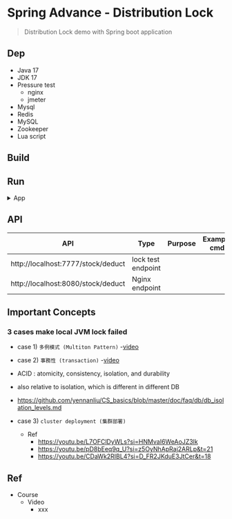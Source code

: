 # Spring Advance - Distribution Lock
> Distribution Lock demo with Spring boot application

## Dep

- Java 17
- JDK 17
- Pressure test
  - nginx
  - jmeter
- Mysql
- Redis
- MySQL
- Zookeeper
- Lua script

## Build

## Run

<details>
<summary>App</summary>

```bash
#---------------------------
# Run app
#---------------------------

# build
mvn package

# run
java -jar <built_jar>


#---------------------------
# Run nginx
#---------------------------

# https://github.com/yennanliu/utility_shell/blob/master/nginx/install_nginx.sh

# http://localhost:8080/

# start
brew services start nginx

# stop
brew services stop nginx

#---------------------------
# Run nginx
#---------------------------

# https://youtu.be/-EeTUjNlkN0?si=llNkPSRd2j5hvvsl&t=108
# https://github.com/yennanliu/utility_shell/blob/master/jmeter/install_%20jmeter.sh

cd apache-jmeter-5.6.2
bash bin/jmeter

# reload config
nginx -s reload

#---------------------------
# Intellij
#---------------------------

# https://github.com/yennanliu/utility_shell/blob/master/intellij/intellij_command.sh
# 30) Allow run app in parallel (multiple instances)
# https://intellij-support.jetbrains.com/hc/en-us/community/posts/360010505820-Why-my-2020-3-2-IntelliJ-IDEA-Allow-parallel-run-check-box-is-missing
# configuration -> select main app name -> "Modify options"  -> click "allow multiple instances check box
```

</details>

## API

| API                                | Type                             | Purpose | Example cmd | Comment|
|------------------------------------|----------------------------------| ---- | ----- | ---- |
| http://localhost:7777/stock/deduct | lock test endpoint               | | |
| http://localhost:8080/stock/deduct   | Nginx endpoint | | |


## Important Concepts

### 3 cases make local JVM lock failed

- case 1) `多例模式 (Multiton Pattern)`
 -[video](https://youtu.be/L7OFClDyWLs?si=_rYUlzOFkuDD8PRU&t=75)

- case 2) `事務性 (transaction)`
 -[video](https://youtu.be/pD8bEeq9q_U?si=GQQ1rD-Wt0BalBwm)
- ACID : atomicity, consistency, isolation, and durability
- also relative to isolation, which is different in different DB
- https://github.com/yennanliu/CS_basics/blob/master/doc/faq/db/db_isolation_levels.md

- case 3) `cluster deployment (集群部署)`
  - Ref
     - https://youtu.be/L7OFClDyWLs?si=HNMvaI6WeAoJZ3lk
     - https://youtu.be/pD8bEeq9q_U?si=z5OyNhApRaj2ARLp&t=21
     - https://youtu.be/CDaWk2RIBL4?si=D_FR2JKduE3JtCer&t=18

## Ref

- Course
    - Video
        - xxx
